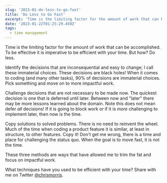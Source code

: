 ```yaml
---
slug: '2023-01-do-less-to-go-fast'
title: 'Do Less to Go Fast'
excerpt: 'Time is the limiting factor for the amount of work that can be accomplished. To be effective it is imperative to be efficient with your time. But how? Do less.'
date: '2023-01-22T01:25:29.450Z'
tags:
  - time management
---
```


Time is the limiting factor for the amount of work that can be accomplished. To be effective it is imperative to be efficient with your time. But how? Do less.

Identify the decisions that are inconsequential and easy to change; I call these immaterial choices. These decisions are black holes! When it comes to coding (and many other tasks), 90% of decisions are immaterial choices. Pick something and move on to more impactful work.

Challenge decisions that are not necessary to be made now. The quickest decision is one that is deferred until later. Between now and "later" there may be more lessons learned about the domain. Note this does not mean defer _all_ decisions! If it is going to block work or if it is _more_ challenging to implement later, then now is the time.

Copy solutions to solved problems. There is no need to reinvent the wheel. Much of the time when coding a product feature it is similar, at least in structure, to other features. Copy it! Don't get me wrong, there is a time and place for challenging the status quo. When the goal is to move fast, it is not the time.

These three methods are ways that have allowed me to trim the fat and focus on impactful work.

What techniques have you used to be efficient with your time? Share with me on Twitter [@chrismorris](https://twitter.com/chrismorris).
